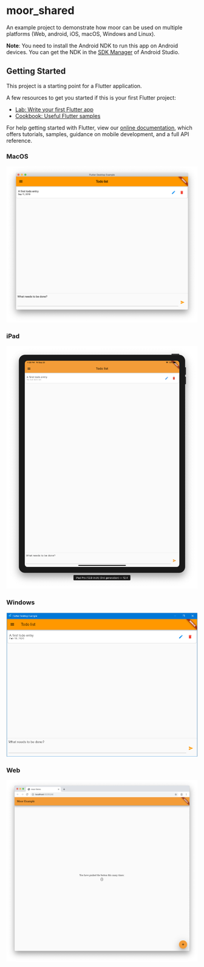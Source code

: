 # moor_shared

An example project to demonstrate how moor can be used on multiple platforms
(Web, android, iOS, macOS, Windows and Linux).

__Note__: You need to install the Android NDK to run this app on Android
devices. You can get the NDK in the [SDK Manager](https://developer.android.com/studio/intro/update.html#sdk-manager)
of Android Studio.

## Getting Started

This project is a starting point for a Flutter application.

A few resources to get you started if this is your first Flutter project:

- [Lab: Write your first Flutter app](https://flutter.dev/docs/get-started/codelab)
- [Cookbook: Useful Flutter samples](https://flutter.dev/docs/cookbook)

For help getting started with Flutter, view our
[online documentation](https://flutter.dev/docs), which offers tutorials,
samples, guidance on mobile development, and a full API reference.

### MacOS

![](/screenshots/macos.png)

### iPad

![](/screenshots/ipad.png)

### Windows

![](/screenshots/windows.png)

### Web

![](/screenshots/web.png)
